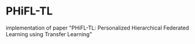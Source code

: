 # PHiFL-TL
implementation of paper "PHiFL-TL: Personalized Hierarchical Federated Learning using Transfer Learning"
